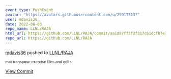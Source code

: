 ```yaml
---
event_type: PushEvent
avatar: "https://avatars.githubusercontent.com/u/25917313?"
user: mdavis36
date: 2022-08-08
repo_name: LLNL/RAJA
html_url: https://github.com/LLNL/RAJA/commit/aa1d87ff3f2f317c61dcfb7e7f69bd6057d615ae
repo_url: https://github.com/LLNL/RAJA
---
```


<a href='https://github.com/mdavis36' target='_blank'>mdavis36</a> pushed to <a href='https://github.com/LLNL/RAJA' target='_blank'>LLNL/RAJA</a>

<small>mat transpose exercise files and edits.</small>

<a href='https://github.com/LLNL/RAJA/commit/aa1d87ff3f2f317c61dcfb7e7f69bd6057d615ae' target='_blank'>View Commit</a>